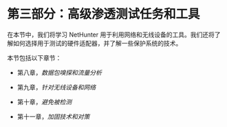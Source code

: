 # 第三部分：高级渗透测试任务和工具

在本节中，我们将学习 NetHunter 用于利用网络和无线设备的工具。我们还将了解如何选择用于测试的硬件适配器，并了解一些保护系统的技术。

本节包括以下章节：

+   第八章，*数据包嗅探和流量分析*

+   第九章，*针对无线设备和网络*

+   第十章，*避免被检测*

+   第十一章，*加固技术和对策*
